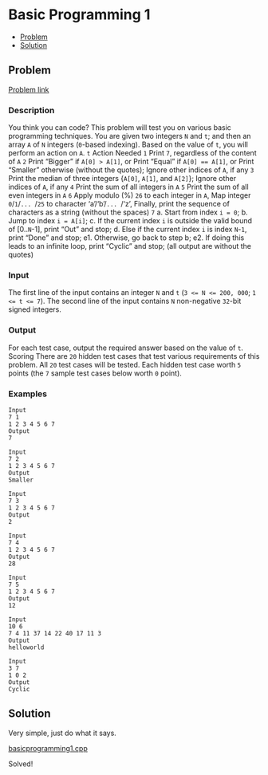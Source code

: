 # Basic Programming 1
- [Problem](#problem)
- [Solution](#basicprogramming1.cpp)

## Problem
[Problem link](https://open.kattis.com/problems/basicprogramming1)

### Description

You think you can code? This problem will test you on various basic programming techniques. You are given two integers `N` and `t`; and then an array `A` of `N` integers (`0`-based indexing). Based on the value of `t`, you will perform an action on `A`. `t` Action Needed `1` Print `7`, regardless of the content of `A` `2` Print “Bigger” if `A[0] > A[1]`, or Print “Equal” if `A[0] == A[1]`, or Print “Smaller” otherwise (without the quotes); Ignore other indices of `A`, if any `3` Print the median of three integers {`A[0]`, `A[1]`, and `A[2]`}; Ignore other indices of `A`, if any `4` Print the sum of all integers in `A` `5` Print the sum of all even integers in `A` `6` Apply modulo (%) `26` to each integer in `A`, Map integer `0`/`1`/`... `/`25` to character ‘a’/‘b’/`... `/‘z’, Finally, print the sequence of characters as a string (without the spaces) `7` a. Start from index `i = 0`; b. Jump to index `i = A[i]`; c. If the current index `i` is outside the valid bound of [0..`N`-1], print “Out” and stop; d. Else if the current index `i` is index `N`-`1`, print “Done” and stop; e1. Otherwise, go back to step b; e2. If doing this leads to an infinite loop, print “Cyclic” and stop; (all output are without the quotes) 

### Input
The first line of the input contains an integer `N` and `t` (`3 <= N <= 200, 000`; `1 <= t <= 7`). The second line of the input contains `N` non-negative `32`-bit signed integers.

### Output
For each test case, output the required answer based on the value of `t`.
Scoring
There are `20` hidden test cases that test various requirements of this problem. All `20` test cases will be tested. Each hidden test case worth `5` points (the `7` sample test cases below worth `0` point). 

### Examples
```
Input
7 1
1 2 3 4 5 6 7
Output
7
```
```
Input
7 2
1 2 3 4 5 6 7
Output
Smaller
```
```
Input
7 3
1 2 3 4 5 6 7
Output
2
```
```
Input
7 4
1 2 3 4 5 6 7
Output
28
```
```
Input
7 5
1 2 3 4 5 6 7
Output
12
```
```
Input
10 6
7 4 11 37 14 22 40 17 11 3
Output
helloworld
```
```
Input
3 7
1 0 2
Output
Cyclic
```


## Solution
Very simple, just do what it says.

[basicprogramming1.cpp](./basicprogramming1.cpp)

Solved!